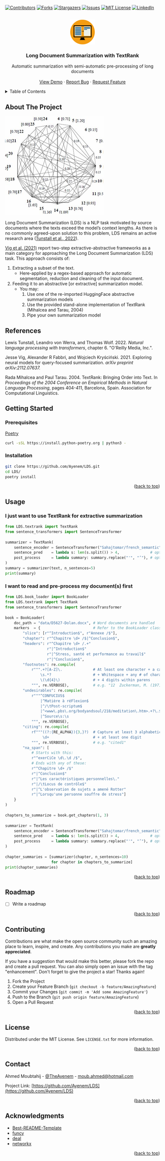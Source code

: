 <!-- Improved compatibility of back to top link: See: https://github.com/Ayenem/LDS -->
<a name="readme-top"></a>

<!-- PROJECT SHIELDS -->
<!--
*** I'm using markdown "reference style" links for readability.
*** Reference links are enclosed in brackets [ ] instead of parentheses ( ).
*** See the bottom of this document for the declaration of the reference variables
*** for contributors-url, forks-url, etc. This is an optional, concise syntax you may use.
*** https://www.markdownguide.org/basic-syntax/#reference-style-links
-->
[![Contributors][contributors-shield]][contributors-url]
[![Forks][forks-shield]][forks-url]
[![Stargazers][stars-shield]][stars-url]
[![Issues][issues-shield]][issues-url]
[![MIT License][license-shield]][license-url]
[![LinkedIn][linkedin-shield]][linkedin-url]



<!-- PROJECT LOGO -->
<br />
<div align="center">
  <a href="https://datawow.io/blogs/text-summarisation-by-textran">
    <img src="images/summarization.png" alt="Logo" width="80" height="80">
  </a>

  <h3 align="center">Long Document Summarization with TextRank</h3>

  <p align="center">
    Automatic summarization with semi-automatic pre-processing of long documents
    <br />
    <br />
    <a href=#usage>View Demo</a>
    ·
    <a href="https://github.com/Ayenem/LDS/issues">Report Bug</a>
    ·
    <a href="https://github.com/Ayenem/LDS/issues">Request Feature</a>
  </p>
</div>



<!-- TABLE OF CONTENTS -->
<details>
  <summary>Table of Contents</summary>
  <ol>
    <li>
      <a href="#about-the-project">About The Project</a>
    </li>
    <li>
      <a href="#references">References</a>
    </li>
    <li>
      <a href="#getting-started">Getting Started</a>
      <ul>
        <li><a href="#prerequisites">Prerequisites</a></li>
        <li><a href="#installation">Installation</a></li>
      </ul>
    </li>
    <li><a href="#usage">Usage</a></li>
    <li><a href="#roadmap">Roadmap</a></li>
    <li><a href="#contributing">Contributing</a></li>
    <li><a href="#license">License</a></li>
    <li><a href="#contact">Contact</a></li>
    <li><a href="#acknowledgments">Acknowledgments</a></li>
  </ol>
</details>



<!-- ABOUT THE PROJECT -->
## About The Project

[![Product Name Screen Shot][product-screenshot]](https://www.researchgate.net/publication/232645575_Graph-Based_Algorithms_for_Text_Summarization)

Long Document Summarization (LDS) is a NLP task motivated by source documents where the texts exceed the model’s context lengths. As there is no commonly agreed-upon solution to this problem, LDS remains an active research area (<a href="#references">Tunstall et al., 2022</a>).

<a href="#references">Vig et al. (2021)</a> report two-step extractive-abstractive frameworks as a main category for approaching the Long Document Summarization (LDS) task. This approach consists of:

1. Extracting a subset of the text.
    * Here-applied by a regex-based approach for automatic segmentation, reduction and cleaning of the input document.
2. Feeding it to an abstractive [or extractive] summarization model.
    * You may:
        1. Use one of the re-imported HuggingFace abstractive summarization models
        2. Use the provided stand-alone implementation of TextRank (Mihalcea and Tarau, 2004)
        3. Pipe your own summarization model

<!-- REFERENCES -->
## References

Lewis Tunstall, Leandro von Werra, and Thomas Wolf. 2022. *Natural language processing with transformers*, chapter 6. "O'Reilly Media, Inc.".

Jesse Vig, Alexander R Fabbri, and Wojciech Kryściński. 2021. Exploring neural models for query-focused summarization. *arXiv preprint arXiv:2112.07637.*

Rada Mihalcea and Paul Tarau. 2004. TextRank: Bringing Order into Text. In *Proceedings of the 2004 Conference on Empirical Methods in Natural Language Processing*, pages 404-411, Barcelona, Spain. Association for Computational Linguistics.

<!-- GETTING STARTED -->
## Getting Started

### Prerequisites

[Poetry](https://python-poetry.org/docs/#installing-with-the-official-installer)
```sh
curl -sSL https://install.python-poetry.org | python3 -
```
### Installation

```sh
git clone https://github.com/Ayenem/LDS.git
cd LDS/
poetry install
```

<p align="right">(<a href="#readme-top">back to top</a>)</p>

<!-- USAGE EXAMPLES -->
## Usage

### **I just want to use TextRank for extractive summarization**

```py
from LDS.textrank import TextRank
from sentence_transformers import SentenceTransformer

summarizer = TextRank(
    sentence_encoder = SentenceTransformer("Sahajtomar/french_semantic"),
    sentence_pred    = lambda s: len(s.split()) > 4,              # optional
    post_process     = lambda summary: summary.replace("'", "’"), # optional
)
summary = summarizer(text, n_sentences=5)
print(summary)
```

### **I want to read and pre-process my document(s) first**

```py
from LDS.book_loader import BookLoader
from LDS.textrank import TextRank
from sentence_transformers import SentenceTransformer

book = BookLoader(
    doc_path = "data/D5627-Dolan.docx", # Word documents are handled
    markers  = {                        # Refer to the BookLoader class docstrings for the role of markers
        "slice": [r"^Introduction$", r"Annexe /$"],
        "chapter": r"^Chapitre \d+ /$|^Conclusion$",
        "headers": r"^Chapitre \d+ /.+"
                   r"|^Introduction$"
                   r"|^Stress, santé et performance au travail$"
                   r"|^Conclusion$",
        "footnotes": re.compile(
            r""".+?[A-Z]\.              # At least one character + a capital letter + a dot
                \s.*?                   # + Whitespace + any # of characters
                \(\d{4}\)               # + 4 digits within parens
            """, re.VERBOSE),           # e.g. "12	Zuckerman, M. (1971). Dimensions of ..."
        "undesirables": re.compile(
            r"""^CONFUCIUS$
                |^Matière à réFlexion$
                |^/\tPost-scriptum$
                |^<www\.pbs\.org/bodyandsoul/218/meditation\.htm>.+?\.$
                |^Source\s:\s
            """, re.VERBOSE),
        "citing": re.compile(
            rf"""((?:{RE_ALPHA}){3,}?)  # Capture at least 3 alphabetic characters
                 \d+                    # + at least one digit
            """, re.VERBOSE),           # e.g. "cited1"
        "na_span": [
            # Starts with this:
            r"^exerCiCe \d\.\d /$",
            # Ends with any of these:
            r"^Chapitre \d+ /$"
            r"|^Conclusion$"
            r"|^Les caractéristiques personnelles\."
            r"|/\tLocus de contrôle$"
            r"|^L'observation de sujets a amené Rotter"
            r"|^Lorsqu'une personne souffre de stress"]
    }
)

chapters_to_summarize = book.get_chapters(1, 3)

summarizer = TextRank(
    sentence_encoder = SentenceTransformer("Sahajtomar/french_semantic"),
    sentence_pred    = lambda s: len(s.split()) > 4,              # optional
    post_process     = lambda summary: summary.replace("'", "’"), # optional
)

chapter_summaries = [summarizer(chapter, n_sentences=10)
                     for chapter in chapters_to_summarize]
print(chapter_summaries)
```

<p align="right">(<a href="#readme-top">back to top</a>)</p>


<!-- ROADMAP -->
## Roadmap

- [ ] Write a roadmap

<!-- See the [open issues](https://github.com/Ayenem/LDS/issues) for a full list of proposed features (and known issues). -->

<p align="right">(<a href="#readme-top">back to top</a>)</p>


<!-- CONTRIBUTING -->
## Contributing

Contributions are what make the open source community such an amazing place to learn, inspire, and create. Any contributions you make are **greatly appreciated**.

If you have a suggestion that would make this better, please fork the repo and create a pull request. You can also simply open an issue with the tag "enhancement".
Don't forget to give the project a star! Thanks again!

1. Fork the Project
2. Create your Feature Branch (`git checkout -b feature/AmazingFeature`)
3. Commit your Changes (`git commit -m 'Add some AmazingFeature'`)
4. Push to the Branch (`git push origin feature/AmazingFeature`)
5. Open a Pull Request

<p align="right">(<a href="#readme-top">back to top</a>)</p>



<!-- LICENSE -->
## License

Distributed under the MIT License. See `LICENSE.txt` for more information.

<p align="right">(<a href="#readme-top">back to top</a>)</p>



<!-- CONTACT -->
## Contact

Ahmed Moubtahij - [@TheAyenem](https://twitter.com/TheAyenem) - moub.ahmed@hotmail.com

Project Link: [https://github.com/Ayenem/LDS](https://github.com/Ayenem/LDS)

<p align="right">(<a href="#readme-top">back to top</a>)</p>


<!-- ACKNOWLEDGMENTS -->
## Acknowledgments

<!-- AM: MENTION THE NETWORKX AN DEAL LIBRARIES -->
* [Best-README-Template](https://github.com/othneildrew/Best-README-Template)
* [funcy](https://github.com/Suor/funcy)
* [deal](https://github.com/life4/deal)
* [networkx](https://networkx.org/documentation/stable/reference/algorithms/generated/networkx.algorithms.link_analysis.pagerank_alg.pagerank.html)

<p align="right">(<a href="#readme-top">back to top</a>)</p>


<!-- MARKDOWN LINKS & IMAGES -->
<!-- https://www.markdownguide.org/basic-syntax/#reference-style-links -->
[contributors-shield]: https://img.shields.io/github/contributors/Ayenem/LDS.svg?style=for-the-badge
[contributors-url]: https://github.com/Ayenem/LDS/graphs/contributors
[forks-shield]: https://img.shields.io/github/forks/Ayenem/LDS.svg?style=for-the-badge
[forks-url]: https://github.com/Ayenem/LDS/network/members
[stars-shield]: https://img.shields.io/github/stars/Ayenem/LDS.svg?style=for-the-badge
[stars-url]: https://github.com/Ayenem/LDS/stargazers
[issues-shield]: https://img.shields.io/github/issues/Ayenem/LDS.svg?style=for-the-badge
[issues-url]: https://github.com/Ayenem/LDS/issues
[license-shield]: https://img.shields.io/github/license/Ayenem/LDS.svg?style=for-the-badge
[license-url]: https://github.com/Ayenem/LDS/blob/master/LICENSE.txt
[linkedin-shield]: https://img.shields.io/badge/-LinkedIn-black.svg?style=for-the-badge&logo=linkedin&colorB=555
[linkedin-url]: https://www.linkedin.com/in/ahmed-moubtahij/
[product-screenshot]: images/textrank_graph.png
[Next.js]: https://img.shields.io/badge/next.js-000000?style=for-the-badge&logo=nextdotjs&logoColor=white
[Next-url]: https://nextjs.org/
[React.js]: https://img.shields.io/badge/React-20232A?style=for-the-badge&logo=react&logoColor=61DAFB
[React-url]: https://reactjs.org/
[Vue.js]: https://img.shields.io/badge/Vue.js-35495E?style=for-the-badge&logo=vuedotjs&logoColor=4FC08D
[Vue-url]: https://vuejs.org/
[Angular.io]: https://img.shields.io/badge/Angular-DD0031?style=for-the-badge&logo=angular&logoColor=white
[Angular-url]: https://angular.io/
[Svelte.dev]: https://img.shields.io/badge/Svelte-4A4A55?style=for-the-badge&logo=svelte&logoColor=FF3E00
[Svelte-url]: https://svelte.dev/
[Laravel.com]: https://img.shields.io/badge/Laravel-FF2D20?style=for-the-badge&logo=laravel&logoColor=white
[Laravel-url]: https://laravel.com
[Bootstrap.com]: https://img.shields.io/badge/Bootstrap-563D7C?style=for-the-badge&logo=bootstrap&logoColor=white
[Bootstrap-url]: https://getbootstrap.com
[JQuery.com]: https://img.shields.io/badge/jQuery-0769AD?style=for-the-badge&logo=jquery&logoColor=white
[JQuery-url]: https://jquery.com
